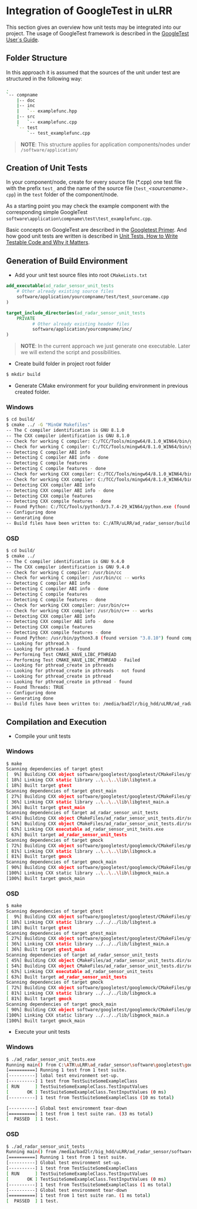 # Integration of GoogleTest in uLRR

This section gives an overview how unit tests may be integrated into our project. The usage of GoogleTest framework is described in the [GoogleTest User´s Guide](https://google.github.io/googletest/).

## Folder Structure
In this approach it is assumed that the sources of the unit under test are structured in the following way:
```bash
.
`-- compname
    |-- doc
    |-- inc
    |   `-- examplefunc.hpp
    |-- src
    |   `-- examplefunc.cpp
    `-- test
        `-- test_examplefunc.cpp
```
> **NOTE**: This structure applies for application components/nodes under `/software/application/`


## Creation of Unit Tests
In your component/node, create for every source file (*.cpp) one test file with the prefix `test_` and the name of the source file (`test_`_\<sourcename\>_`.
cpp`) in the `test` folder of the component/node. 

As a starting point you may check the example component with the corresponding simple GoogleTest `software\application\compname\test\test_examplefunc.cpp`.

Basic concepts on GoogleTest are described in the [Googletest Primer](https://google.github.io/googletest/primer.html). And how good unit tests are written is described in [Unit Tests, How to Write Testable Code and Why it Matters](https://www.toptal.com/qa/how-to-write-testable-code-and-why-it-matters).


## Generation of Build Environment

* Add your unit test source files into root `CMakeLists.txt`
```cmake
add_executable(ad_radar_sensor_unit_tests  
	# Other already existing source files
	software/application/yourcompname/test/test_sourcename.cpp
)

target_include_directories(ad_radar_sensor_unit_tests
	PRIVATE
  		  # Other already existing header files
          software/application/yourcompname/inc/
)
```
> **NOTE**: In the current approach we just generate one executable. Later we will extend the script and possibilities. 

* Create build folder in project root folder
```bash
$ mkdir build
```

* Generate CMake environment for your building environment in previous created folder.

### Windows
```bash
$ cd build/
$ cmake ../ -G "MinGW Makefiles"
-- The C compiler identification is GNU 8.1.0
-- The CXX compiler identification is GNU 8.1.0
-- Check for working C compiler: C:/TCC/Tools/mingw64/8.1.0_WIN64/bin/gcc.exe
-- Check for working C compiler: C:/TCC/Tools/mingw64/8.1.0_WIN64/bin/gcc.exe - works
-- Detecting C compiler ABI info
-- Detecting C compiler ABI info - done
-- Detecting C compile features
-- Detecting C compile features - done
-- Check for working CXX compiler: C:/TCC/Tools/mingw64/8.1.0_WIN64/bin/g++.exe
-- Check for working CXX compiler: C:/TCC/Tools/mingw64/8.1.0_WIN64/bin/g++.exe - works
-- Detecting CXX compiler ABI info
-- Detecting CXX compiler ABI info - done
-- Detecting CXX compile features
-- Detecting CXX compile features - done
-- Found Python: C:/TCC/Tools/python3/3.7.4-29_WIN64/python.exe (found version "3.7.4") found components: Interpreter
-- Configuring done
-- Generating done
-- Build files have been written to: C:/ATR/uLRR/ad_radar_sensor/build
```

### OSD
```bash
$ cd build/
$ cmake ../
-- The C compiler identification is GNU 9.4.0
-- The CXX compiler identification is GNU 9.4.0
-- Check for working C compiler: /usr/bin/cc
-- Check for working C compiler: /usr/bin/cc -- works
-- Detecting C compiler ABI info
-- Detecting C compiler ABI info - done
-- Detecting C compile features
-- Detecting C compile features - done
-- Check for working CXX compiler: /usr/bin/c++
-- Check for working CXX compiler: /usr/bin/c++ -- works
-- Detecting CXX compiler ABI info
-- Detecting CXX compiler ABI info - done
-- Detecting CXX compile features
-- Detecting CXX compile features - done
-- Found Python: /usr/bin/python3.8 (found version "3.8.10") found components: Interpreter 
-- Looking for pthread.h
-- Looking for pthread.h - found
-- Performing Test CMAKE_HAVE_LIBC_PTHREAD
-- Performing Test CMAKE_HAVE_LIBC_PTHREAD - Failed
-- Looking for pthread_create in pthreads
-- Looking for pthread_create in pthreads - not found
-- Looking for pthread_create in pthread
-- Looking for pthread_create in pthread - found
-- Found Threads: TRUE  
-- Configuring done
-- Generating done
-- Build files have been written to: /media/bad2lr/big_hdd/uLRR/ad_radar_sensor/build
```


## Compilation and Execution

* Compile your unit tests

### Windows

```bash
$ make
Scanning dependencies of target gtest
[  9%] Building CXX object software/googletest/googletest/CMakeFiles/gtest.dir/src/gtest-all.cc.obj
[ 18%] Linking CXX static library ..\..\..\lib\libgtest.a
[ 18%] Built target gtest
Scanning dependencies of target gtest_main
[ 27%] Building CXX object software/googletest/googletest/CMakeFiles/gtest_main.dir/src/gtest_main.cc.obj
[ 36%] Linking CXX static library ..\..\..\lib\libgtest_main.a
[ 36%] Built target gtest_main
Scanning dependencies of target ad_radar_sensor_unit_tests
[ 45%] Building CXX object CMakeFiles/ad_radar_sensor_unit_tests.dir/software/application/compname/src/examplefunc.cpp.obj
[ 54%] Building CXX object CMakeFiles/ad_radar_sensor_unit_tests.dir/software/application/compname/test/test_examplefunc.cpp.obj
[ 63%] Linking CXX executable ad_radar_sensor_unit_tests.exe
[ 63%] Built target ad_radar_sensor_unit_tests
Scanning dependencies of target gmock
[ 72%] Building CXX object software/googletest/googlemock/CMakeFiles/gmock.dir/src/gmock-all.cc.obj
[ 81%] Linking CXX static library ..\..\..\lib\libgmock.a
[ 81%] Built target gmock
Scanning dependencies of target gmock_main
[ 90%] Building CXX object software/googletest/googlemock/CMakeFiles/gmock_main.dir/src/gmock_main.cc.obj
[100%] Linking CXX static library ..\..\..\lib\libgmock_main.a
[100%] Built target gmock_main
```

### OSD
```bash
$ make
Scanning dependencies of target gtest
[  9%] Building CXX object software/googletest/googletest/CMakeFiles/gtest.dir/src/gtest-all.cc.o
[ 18%] Linking CXX static library ../../../lib/libgtest.a
[ 18%] Built target gtest
Scanning dependencies of target gtest_main
[ 27%] Building CXX object software/googletest/googletest/CMakeFiles/gtest_main.dir/src/gtest_main.cc.o
[ 36%] Linking CXX static library ../../../lib/libgtest_main.a
[ 36%] Built target gtest_main
Scanning dependencies of target ad_radar_sensor_unit_tests
[ 45%] Building CXX object CMakeFiles/ad_radar_sensor_unit_tests.dir/software/application/compname/src/examplefunc.cpp.o
[ 54%] Building CXX object CMakeFiles/ad_radar_sensor_unit_tests.dir/software/application/compname/test/test_examplefunc.cpp.o
[ 63%] Linking CXX executable ad_radar_sensor_unit_tests
[ 63%] Built target ad_radar_sensor_unit_tests
Scanning dependencies of target gmock
[ 72%] Building CXX object software/googletest/googlemock/CMakeFiles/gmock.dir/src/gmock-all.cc.o
[ 81%] Linking CXX static library ../../../lib/libgmock.a
[ 81%] Built target gmock
Scanning dependencies of target gmock_main
[ 90%] Building CXX object software/googletest/googlemock/CMakeFiles/gmock_main.dir/src/gmock_main.cc.o
[100%] Linking CXX static library ../../../lib/libgmock_main.a
[100%] Built target gmock_main
```

* Execute your unit tests

### Windows

```bash
$ ./ad_radar_sensor_unit_tests.exe 
Running main() from C:\ATR\uLRR\ad_radar_sensor\software\googletest\googletest\src\gtest_main.cc
[==========] Running 1 test from 1 test suite.
[----------] lobal test environment set-up.
[----------] 1 test from TestSuiteSomeExampleClass
[ RUN      ] TestSuiteSomeExampleClass.TestInputValues
[       OK ] TestSuiteSomeExampleClass.TestInputValues (0 ms)
[----------] 1 test from TestSuiteSomeExampleClass (10 ms total)

[----------] Global test environment tear-down
[==========] 1 test from 1 test suite ran. (33 ms total)
[  PASSED  ] 1 test.
```

### OSD

```bash
$ ./ad_radar_sensor_unit_tests 
Running main() from /media/bad2lr/big_hdd/uLRR/ad_radar_sensor/software/googletest/googletest/src/gtest_main.cc
[==========] Running 1 test from 1 test suite.
[----------] Global test environment set-up.
[----------] 1 test from TestSuiteSomeExampleClass
[ RUN      ] TestSuiteSomeExampleClass.TestInputValues
[       OK ] TestSuiteSomeExampleClass.TestInputValues (0 ms)
[----------] 1 test from TestSuiteSomeExampleClass (1 ms total)
[----------] Global test environment tear-down
[==========] 1 test from 1 test suite ran. (1 ms total)
[  PASSED  ] 1 test.
```